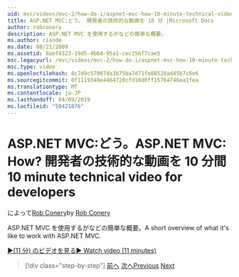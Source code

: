 ```yaml
---
uid: mvc/videos/mvc-2/how-do-i/aspnet-mvc-how-10-minute-technical-video-for-developers
title: ASP.NET MVC:どう。 開発者の技術的な動画を 10 分 |Microsoft Docs
author: robconery
description: ASP.NET MVC を使用するがなどの簡単な概要。
ms.author: riande
ms.date: 08/21/2009
ms.assetid: 8aef4323-19d5-4b64-95a1-cec156f7cae5
msc.legacyurl: /mvc/videos/mvc-2/how-do-i/aspnet-mvc-how-10-minute-technical-video-for-developers
msc.type: video
ms.openlocfilehash: 8c7d9c57007da3b75ba7d71fe88528ad45b7c6e6
ms.sourcegitcommit: 0f1119340e4464720cfd16d0ff15764746ea1fea
ms.translationtype: MT
ms.contentlocale: ja-JP
ms.lasthandoff: 04/09/2019
ms.locfileid: "59421876"
---
```

# <a name="aspnet-mvc-how-10-minute-technical-video-for-developers"></a><span data-ttu-id="fcbca-104">ASP.NET MVC:どう。</span><span class="sxs-lookup"><span data-stu-id="fcbca-104">ASP.NET MVC: How?</span></span> <span data-ttu-id="fcbca-105">開発者の技術的な動画を 10 分間</span><span class="sxs-lookup"><span data-stu-id="fcbca-105">10 minute technical video for developers</span></span>

<span data-ttu-id="fcbca-106">によって[Rob Conery](https://github.com/robconery)</span><span class="sxs-lookup"><span data-stu-id="fcbca-106">by [Rob Conery](https://github.com/robconery)</span></span>

<span data-ttu-id="fcbca-107">ASP.NET MVC を使用するがなどの簡単な概要。</span><span class="sxs-lookup"><span data-stu-id="fcbca-107">A short overview of what it's like to work with ASP.NET MVC.</span></span>

[<span data-ttu-id="fcbca-108">&#9654;(11 分) のビデオを見る</span><span class="sxs-lookup"><span data-stu-id="fcbca-108">&#9654; Watch video (11 minutes)</span></span>](https://channel9.msdn.com/Blogs/ASP-NET-Site-Videos/aspnet-mvc-how-10-minute-technical-video-for-developers)

> [!div class="step-by-step"]
> <span data-ttu-id="fcbca-109">[前へ](why-aspnet-mvc-3-minute-overview-video-for-decision-makers.md)
> [次へ](how-do-i-return-json-formatted-data-for-an-ajax-call-in-an-aspnet-mvc-web-application.md)</span><span class="sxs-lookup"><span data-stu-id="fcbca-109">[Previous](why-aspnet-mvc-3-minute-overview-video-for-decision-makers.md)
[Next](how-do-i-return-json-formatted-data-for-an-ajax-call-in-an-aspnet-mvc-web-application.md)</span></span>
